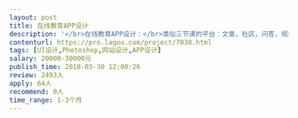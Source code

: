 ```yaml
---                
layout: post       
title: 在线教育APP设计           
description: '</br>在线教育APP设计：</br>类似三节课的平台：文章，社区，问答，视频，关于我们</br></br>社区功能</br>问答</br>作品分享</br>老师课程上传</br>观看学习视频和文章</br>'     
contenturl: https://pro.lagou.com/project/7030.html      
tags: [UI设计,Photoshop,网站设计,APP设计]            
salary: 20000-30000元          
publish_time: 2018-03-30 12:00:26         
review: 2493人                   
apply: 64人                   
recommend: 0人                   
time_range: 1-3个月              
---                 
```

